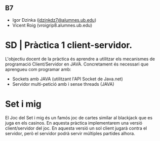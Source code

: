 ## B7
* Igor Dzinka (idzinkdz7@alumnes.ub.edu)
* Vicent Roig (vroigrip8.alumnes.ub.edu)

# SD | Pràctica 1 client-servidor.
L'objectiu docent de la pràctica és aprendre a utilitzar els mecanismes de programació Client/Servidor en JAVA. Concretament és necessari que aprengueu com programar amb:

* Sockets amb JAVA (utilitzant l'API Socket de Java.net)
* Servidor multi-petició amb i sense threads (JAVA)

# Set i mig
El Joc del Set i mig és un famós joc de cartes similar al blackjack que es juga en els casinos. En aquesta pràctica implementarem una versió client/servidor del joc. En aquesta versió un sol client jugarà contra el servidor, però el servidor podrà servir múltiples partides alhora.
